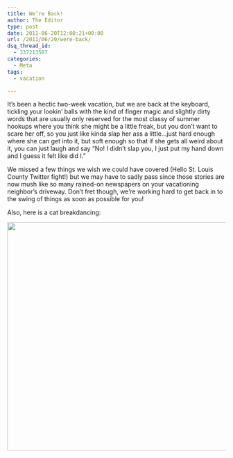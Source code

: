 ```yaml
---
title: We’re Back!
author: The Editor
type: post
date: 2011-06-20T12:00:21+00:00
url: /2011/06/20/were-back/
dsq_thread_id:
  - 337213507
categories:
  - Meta
tags:
  - vacation

---
```

It&#8217;s been a hectic two-week vacation, but we are back at the keyboard, tickling your lookin&#8217; balls with the kind of finger magic and slightly dirty words that are usually only reserved for the most classy of summer hookups where you think she might be a little freak, but you don&#8217;t want to scare her off, so you just like kinda slap her ass a little&#8230;just hard enough where she can get into it, but soft enough so that if she gets all weird about it, you can just laugh and say &#8220;No! I didn&#8217;t slap you, I just put my hand down and I guess it felt like did I.&#8221;

We missed a few things we wish we could have covered (Hello St. Louis County Twitter fight!) but we may have to sadly pass since those stories are now mush like so many rained-on newspapers on your vacationing neighbor&#8217;s driveway. Don&#8217;t fret though, we&#8217;re working hard to get back in to the swing of things as soon as possible for you!

Also, here is a cat breakdancing:

[<img class="aligncenter size-full wp-image-10117" title="breakdancing-cat" src="http://media.punchingkitty.com/wordpress/2011/06/breakdancing-cat.jpeg" alt="" width="560" height="525" />][1]

 [1]: http://media.punchingkitty.com/wordpress/2011/06/breakdancing-cat.jpeg